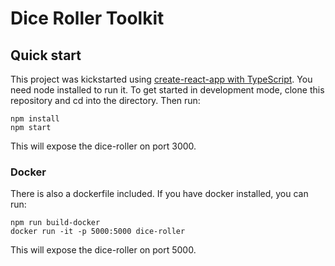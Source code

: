 # Dice Roller Toolkit

## Quick start

This project was kickstarted using [create-react-app with TypeScript](https://github.com/Microsoft/TypeScript-React-Starter). You need node installed to run it. To get started in development mode, clone this repository and cd into the directory. Then run:

```shell
npm install
npm start
```

This will expose the dice-roller on port 3000.

### Docker

There is also a dockerfile included. If you have docker installed, you can run:

```shell
npm run build-docker
docker run -it -p 5000:5000 dice-roller
```

This will expose the dice-roller on port 5000.